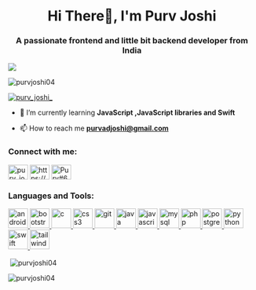 <h1 align="center">Hi There👋, I'm Purv Joshi</h1>
<h3 align="center">A passionate frontend and little bit backend developer from India</h3>
<image src="https://wallpapers.com/images/hd/manjiro-sano-grayscale-hru52p9nqu3blz2d.jpg">
<p align="left"> <img src="https://web.archive.org/web/20230101130849/https://komarev.com/ghpvc/?username=purvjoshi04&label=Profile%20views&color=0e75b6&style=flat" alt="purvjoshi04" /> </p>

<p align="left"> <a href="https://web.archive.org/web/20230101130849/https://twitter.com/purv_joshi_" target="blank"><img src="https://web.archive.org/web/20230101130849/https://img.shields.io/twitter/follow/purv_joshi_?logo=twitter&style=for-the-badge" alt="purv_joshi_" /></a> </p>

- 🌱 I’m currently learning **JavaScript ,JavaScript libraries and Swift**

- 📫 How to reach me **purvadjoshi@gmail.com**

<h3 align="left">Connect with me:</h3>
<p align="left">
<a href="https://twitter.com/purv_joshi_" rel="nofollow" target="_blank"><img align="center" src="https://web.archive.org/web/20230101130849/https://raw.githubusercontent.com/rahuldkjain/github-profile-readme-generator/master/src/images/icons/Social/twitter.svg" alt="purv_joshi_" height="30" width="40" /></a>
<a href="https://linkedin.com/in/https://www.linkedin.com/in/purv-joshi-a54758222/" rel="nofollow" target="_blank"><img align="center" src="https://web.archive.org/web/20230101130849/https://raw.githubusercontent.com/rahuldkjain/github-profile-readme-generator/master/src/images/icons/Social/linked-in-alt.svg" alt="https://www.linkedin.com/in/purv-joshi-a54758222/" height="30" width="40" /></a>
<a href="https://discord.gg/Purv#6107" rel="nofollow" target="_blank"><img align="center" src="https://web.archive.org/web/20230101130849/https://raw.githubusercontent.com/rahuldkjain/github-profile-readme-generator/master/src/images/icons/Social/discord.svg" alt="Purv#6107" height="30" width="40" /></a>
</p>

<h3 align="left">Languages and Tools:</h3>
<p align="left"> <a href="https://web.archive.org/web/20230101130849/https://developer.android.com" target="_blank" rel="noreferrer"> <img src="https://web.archive.org/web/20230101130849/https://raw.githubusercontent.com/devicons/devicon/master/icons/android/android-original-wordmark.svg" alt="android" width="40" height="40"/> </a> <a href="https://web.archive.org/web/20230101130849/https://getbootstrap.com" target="_blank" rel="noreferrer"> <img src="https://web.archive.org/web/20230101130849/https://raw.githubusercontent.com/devicons/devicon/master/icons/bootstrap/bootstrap-plain-wordmark.svg" alt="bootstrap" width="40" height="40"/> </a> <a href="https://web.archive.org/web/20230101130849/https://www.cprogramming.com/" target="_blank" rel="noreferrer"> <img src="https://web.archive.org/web/20230101130849/https://raw.githubusercontent.com/devicons/devicon/master/icons/c/c-original.svg" alt="c" width="40" height="40"/> </a> <a href="https://web.archive.org/web/20230101130849/https://www.w3schools.com/css/" target="_blank" rel="noreferrer"> <img src="https://web.archive.org/web/20230101130849/https://raw.githubusercontent.com/devicons/devicon/master/icons/css3/css3-original-wordmark.svg" alt="css3" width="40" height="40"/> </a> <a href="https://web.archive.org/web/20230101130849/https://git-scm.com/" target="_blank" rel="noreferrer"> <img src="https://web.archive.org/web/20230101130849/https://www.vectorlogo.zone/logos/git-scm/git-scm-icon.svg" alt="git" width="40" height="40"/> </a> <a href="https://web.archive.org/web/20230101130849/https://www.java.com" target="_blank" rel="noreferrer"> <img src="https://web.archive.org/web/20230101130849/https://raw.githubusercontent.com/devicons/devicon/master/icons/java/java-original.svg" alt="java" width="40" height="40"/> </a> <a href="https://web.archive.org/web/20230101130849/https://developer.mozilla.org/en-US/docs/Web/JavaScript" target="_blank" rel="noreferrer"> <img src="https://web.archive.org/web/20230101130849/https://raw.githubusercontent.com/devicons/devicon/master/icons/javascript/javascript-original.svg" alt="javascript" width="40" height="40"/> </a> <a href="https://web.archive.org/web/20230101130849/https://www.mysql.com/" target="_blank" rel="noreferrer"> <img src="https://web.archive.org/web/20230101130849/https://raw.githubusercontent.com/devicons/devicon/master/icons/mysql/mysql-original-wordmark.svg" alt="mysql" width="40" height="40"/> </a> <a href="https://web.archive.org/web/20230101130849/https://www.php.net" target="_blank" rel="noreferrer"> <img src="https://web.archive.org/web/20230101130849/https://raw.githubusercontent.com/devicons/devicon/master/icons/php/php-original.svg" alt="php" width="40" height="40"/> </a> <a href="https://web.archive.org/web/20230101130849/https://www.postgresql.org" target="_blank" rel="noreferrer"> <img src="https://web.archive.org/web/20230101130849/https://raw.githubusercontent.com/devicons/devicon/master/icons/postgresql/postgresql-original-wordmark.svg" alt="postgresql" width="40" height="40"/> </a> <a href="https://web.archive.org/web/20230101130849/https://www.python.org" target="_blank" rel="noreferrer"> <img src="https://web.archive.org/web/20230101130849/https://raw.githubusercontent.com/devicons/devicon/master/icons/python/python-original.svg" alt="python" width="40" height="40"/> </a> <a href="https://web.archive.org/web/20230101130849/https://developer.apple.com/swift/" target="_blank" rel="noreferrer"> <img src="https://web.archive.org/web/20230101130849/https://raw.githubusercontent.com/devicons/devicon/master/icons/swift/swift-original.svg" alt="swift" width="40" height="40"/> </a> <a href="https://web.archive.org/web/20230101130849/https://tailwindcss.com/" target="_blank" rel="noreferrer"> <img src="https://web.archive.org/web/20230101130849/https://www.vectorlogo.zone/logos/tailwindcss/tailwindcss-icon.svg" alt="tailwind" width="40" height="40"/> </a> </p>

<p>&nbsp;<img align="center" src="https://github-readme-stats.vercel.app/api?username=purvjoshi04&show_icons=true&locale=en" alt="purvjoshi04" /></p>

<p><img align="center" src="https://github-readme-streak-stats.herokuapp.com/?user=purvjoshi04&" alt="purvjoshi04" /></p>
